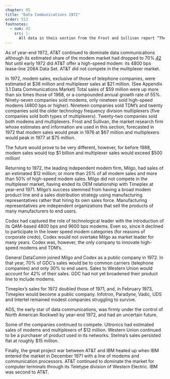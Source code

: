 ```yaml
---
chapter: 05
title: "Data Communications 1972"
order: 513
footnotes:
  - num: 42
    src: |-
      All data in theis section from the Frost and Sullivan report “The Data Communications Market: Modems, Multiplexers and Communication Processors” dated December 1972. Frost and Sullivan was a highly-regarded market research firm.
---
```


As of year-end 1972, AT&T continued to dominate data communications although its estimated share of the modem market had dropped to 70%.<a name="fnloc42" href="#fn42">42</a> Not until early 1972 did AT&T offer a high-speed modem: its 4800 bps lease-line 208A Data Set. AT&T did not compete in the multiplexer market.

In 1972, modem sales, exclusive of those of telephone companies, were estimated at $38 million and multiplexer sales at $21 million. (See Appendix 3.1 Data Communications Market) Total sales of $59 million were up more than six times those of 1968, or a compounded annual growth rate of 55%. Ninety-seven companies sold modems, only nineteen sold high-speed modems (4800 bps or higher). Nineteen companies sold TDM’s and twenty companies sold the older technology frequency division multiplexers (five companies sold both types of multiplexers). Twenty-two companies sold both modems and multiplexers. Frost and Sullivan, the market research firm whose estimates and information are used in this section, forecasted in 1972 that modem sales would peak in 1976 at $67 million and multiplexers would peak in 1977 at $75 million.

The future would prove to be very different, however, for before 1988, modem sales would top $1 billion and multiplexer sales would exceed $500 million!

Returning to 1972, the leading independent modem firm, Milgo, had sales of an estimated $12 million; or more than 25% of all modem sales and more than 50% of high-speed modem sales. Milgo did not compete in the multiplexer market, having ended its OEM relationship with Timeplex at year-end 1971. Milgo’s success stemmed from having a broad modem product line and a sales distribution strategy using manufacturing representatives rather that hiring its own sales force. Manufacturing representatives are independent organizations that sell the products of many manufacturers to end users.

Codex had captured the role of technological leader with the introduction of its QAM-based 4800 bps and 9600 bps modems. Even so, since it declined to participate in the lower speed modem categories (for reasons of corporate credo), Codex would not overtake Milgo as market leader for many years. Codex was, however, the only company to innovate high-speed modems and TDM’s.

General DataComm joined Milgo and Codex as a public company in 1972. In that year, 70% of GDC’s sales would be to common carriers (telephone companies) and only 30% to end users.  Sales to Western Union would account for 42% of their sales. GDC had not yet broadened their product line to include modems.

Timeplex’s sales for 1972 doubled those of 1971, and, in February 1973, Timeplex would become a public company. Infotron, Paradyne, Vadic, UDS and Intertel remained modest companies struggling to survive.

ADS, the early star of data communications, was firmly under the control of North American Rockwell by year-end 1972, and had an uncertain future.

Some of the companies continued to compete. Ultronics had estimated sales of modems and multiplexers of $12 million. Western Union continued to be a purchaser of product used in its networks. Stelma’s sales persisted flat at roughly $15 million.

Finally, the great project war between AT&T and IBM heated up when IBM entered the market in December 1971 with a line of modems and communication processors. AT&T continued to dominate the market for computer terminals through its Teletype division of Western Electric. IBM was second to AT&T.
